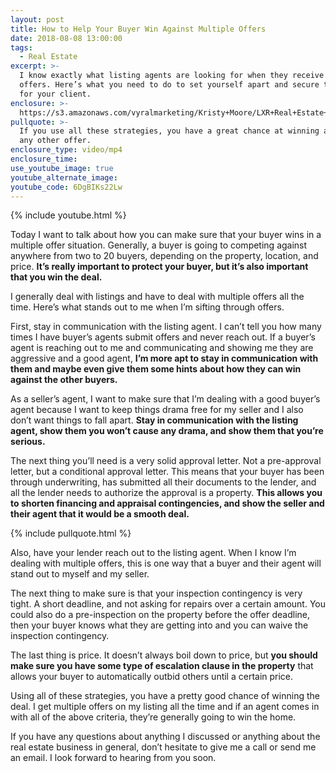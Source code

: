 ```yaml
---
layout: post
title: How to Help Your Buyer Win Against Multiple Offers
date: 2018-08-08 13:00:00
tags:
  - Real Estate
excerpt: >-
  I know exactly what listing agents are looking for when they receive multiple
  offers. Here’s what you need to do to set yourself apart and secure the home
  for your client.
enclosure: >-
  https://s3.amazonaws.com/vyralmarketing/Kristy+Moore/LXR+Real+Estate+Coaching-+How+to+win+a+multiple+offer+situation.mp4
pullquote: >-
  If you use all these strategies, you have a great chance at winning against
  any other offer.
enclosure_type: video/mp4
enclosure_time:
use_youtube_image: true
youtube_alternate_image:
youtube_code: 6DgBIKs22Lw
---
```


{% include youtube.html %}

Today I want to talk about how you can make sure that your buyer wins in a multiple offer situation. Generally, a buyer is going to competing against anywhere from two to 20 buyers, depending on the property, location, and price. **It’s really important to protect your buyer, but it’s also important that you win the deal.**

I generally deal with listings and have to deal with multiple offers all the time. Here’s what stands out to me when I’m sifting through offers.

First, stay in communication with the listing agent. I can’t tell you how many times I have buyer’s agents submit offers and never reach out. If a buyer’s agent is reaching out to me and communicating and showing me they are aggressive and a good agent, **I’m more apt to stay in communication with them and maybe even give them some hints about how they can win against the other buyers.&nbsp;**

As a seller’s agent, I want to make sure that I’m dealing with a good buyer’s agent because I want to keep things drama free for my seller and I also don’t want things to fall apart. **Stay in communication with the listing agent, show them you won’t cause any drama, and show them that you’re serious.**

The next thing you’ll need is a very solid approval letter. Not a pre-approval letter, but a conditional approval letter. This means that your buyer has been through underwriting, has submitted all their documents to the lender, and all the lender needs to authorize the approval is a property. **This allows you to shorten financing and appraisal contingencies, and show the seller and their agent that it would be a smooth deal.**

{% include pullquote.html %}

Also, have your lender reach out to the listing agent. When I know I’m dealing with multiple offers, this is one way that a buyer and their agent will stand out to myself and my seller.&nbsp;

The next thing to make sure is that your inspection contingency is very tight. A short deadline, and not asking for repairs over a certain amount. You could also do a pre-inspection on the property before the offer deadline, then your buyer knows what they are getting into and you can waive the inspection contingency.

The last thing is price. It doesn’t always boil down to price, but **you should make sure you have some type of escalation clause in the property** that allows your buyer to automatically outbid others until a certain price.

Using all of these strategies, you have a pretty good chance of winning the deal. I get multiple offers on my listing all the time and if an agent comes in with all of the above criteria, they’re generally going to win the home.

If you have any questions about anything I discussed or anything about the real estate business in general, don’t hesitate to give me a call or send me an email. I look forward to hearing from you soon.